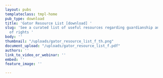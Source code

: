 ```yaml
---
layout: pubs
templateclass: tmpl-home
pub_type: download
title: 'Gator Resource List [download] '
slug: 'See a curated list of useful resources regarding guardianship and transfer
  of rights '
body: ''
thumbnail: "/uploads/gator_resource_list_f_th.png"
document_upload: "/uploads/gator_resource_list_f.pdf"
authors: ''
link_to_video_or_webinar: ''
embed: ''
feature_image: ''

---
```

